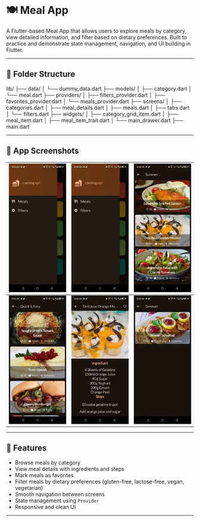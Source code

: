 # 🍽️ Meal App

A Flutter-based Meal App that allows users to explore meals by category, view detailed information, and filter based on dietary preferences. Built to practice and demonstrate state management, navigation, and UI building in Flutter.

---

## 📁 Folder Structure

lib/
├── data/
│ └── dummy_data.dart
├── models/
│ ├── category.dart
│ └── meal.dart
├── providers/
│ ├── filters_provider.dart
│ ├── favorites_provider.dart
│ └── meals_provider.dart
├── screens/
│ ├── categories.dart
│ ├── meal_details.dart
│ ├── meals.dart
│ ├── tabs.dart
│ └── filters.dart
├── widgets/
│ ├── category_grid_item.dart
│ ├── meal_item.dart
│ ├── meal_item_trait.dart
│ └── main_drawer.dart
├── main.dart

---

## 📸 App Screenshots

| ![](assets/icon/screen%201.jpg) | ![](assets/icon/screen%202.jpg) | ![](assets/icon/screen%203.jpg) |
|----------------------------------|----------------------------------|----------------------------------|
| ![](assets/icon/screen%204.jpg) | ![](assets/icon/screen%205.jpg) | ![](assets/icon/screen%206.jpg) |




---

## 🚀 Features

- Browse meals by category
- View meal details with ingredients and steps
- Mark meals as favorites
- Filter meals by dietary preferences (gluten-free, lactose-free, vegan, vegetarian)
- Smooth navigation between screens
- State management using `Provider`
- Responsive and clean UI

---


